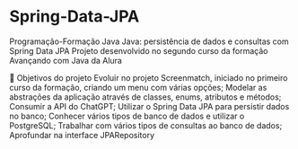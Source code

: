 # Spring-Data-JPA

Programação-Formação Java
Java: persistência de dados e consultas com Spring Data JPA
Projeto desenvolvido no segundo curso da formação Avançando com Java da Alura

🔨 Objetivos do projeto
Evoluir no projeto Screenmatch, iniciado no primeiro curso da formação, criando um menu com várias opções;
Modelar as abstrações da aplicação através de classes, enums, atributos e métodos;
Consumir a API do ChatGPT;
Utilizar o Spring Data JPA para persistir dados no banco;
Conhecer vários tipos de banco de dados e utilizar o PostgreSQL;
Trabalhar com vários tipos de consultas ao banco de dados;
Aprofundar na interface JPARepository
